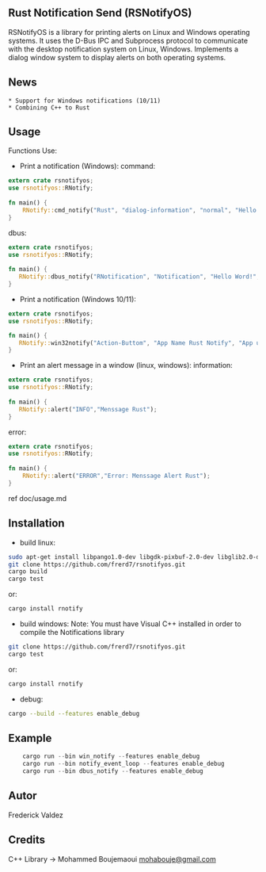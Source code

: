 ## Rust Notification Send (RSNotifyOS)

RSNotifyOS is a library for printing alerts on Linux and Windows operating systems. It uses the D-Bus IPC and Subprocess protocol to communicate with the desktop notification system on Linux, Windows. Implements a dialog window system to display alerts on both operating systems.

## News
    * Support for Windows notifications (10/11)
    * Combining C++ to Rust

## Usage
Functions Use:
 - Print a notification (Windows):
    command:
```rust
extern crate rsnotifyos;
use rsnotifyos::RNotify;
    		
fn main() {
    RNotify::cmd_notify("Rust", "dialog-information", "normal", "Hello Word", "", "", 1000);
}
```    		
   dbus:
```rust
extern crate rsnotifyos;
use rsnotifyos::RNotify;
    		
fn main() {
   RNotify::dbus_notify("RNotification", "Notification", "Hello Word!", "dialog-information", &0, &1000)
}
```
 - Print a notification (Windows 10/11):
```rust
extern crate rsnotifyos;
use rsnotifyos::RNotify;

fn main() {
   RNotify::win32notify("Action-Buttom", "App Name Rust Notify", "App user ID", "Text Body: Rust Notification from Windows", r"C:\path\example\win32icon.png", "Urgent", &0);
}
```
 - Print an alert message in a window (linux, windows):
   information:
```rust
extern crate rsnotifyos;
use rsnotifyos::RNotify;
       		
fn main() {
   RNotify::alert("INFO","Menssage Rust");
}
```
error:
```rust
extern crate rsnotifyos;
use rsnotifyos::RNotify;
       		
fn main() {
    RNotify::alert("ERROR","Error: Menssage Alert Rust");
}
```
ref doc/usage.md
## Installation
- build linux:
``` bash
sudo apt-get install libpango1.0-dev libgdk-pixbuf-2.0-dev libglib2.0-dev libgtk-3-dev libcairo2-dev
git clone https://github.com/frerd7/rsnotifyos.git
cargo build
cargo test
```
or:
``` bash
cargo install rnotify
```
- build windows:
Note: You must have Visual C++ installed in order to compile the Notifications library
``` bash
git clone https://github.com/frerd7/rsnotifyos.git
cargo test
```
or:
``` bash
cargo install rnotify
```      
- debug:
``` bash
cargo --build --features enable_debug
```
## Example
```rust
    cargo run --bin win_notify --features enable_debug
    cargo run --bin notify_event_loop --features enable_debug
    cargo run --bin dbus_notify --features enable_debug
```
## Autor
Frederick Valdez

## Credits
C++ Library -> Mohammed Boujemaoui <mohabouje@gmail.com> 